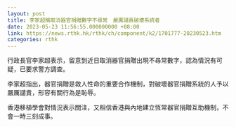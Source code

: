 ```yaml
---
layout: post
title: 李家超稱取消器官捐贈數字不尋常　嚴厲譴責破壞系統者
date: 2023-05-23 11:56:55.000000000 +08:00
link: https://news.rthk.hk/rthk/ch/component/k2/1701777-20230523.htm
categories: rthk
---
```


行政長官李家超表示，留意到近日取消器官捐贈出現不尋常數字，認為情況有可疑，已要求警方調查。

李家超指出，器官捐贈是救人性命的重要合作機制，對破壞器官捐贈系統的人予以嚴厲譴責，形容有關行為是恥辱。

香港移植學會對情況表示關注，又相信香港與內地建立恆常器官捐贈互助機制，不會一時三刻成事。
